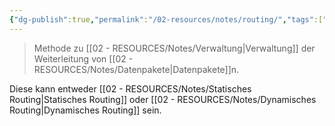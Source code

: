 ```yaml
---
{"dg-publish":true,"permalink":"/02-resources/notes/routing/","tags":["netzwerk/gateway","GFN/prüfungsrelevant/AP1"],"noteIcon":"","updated":"2025-09-05T10:12:30.000+02:00"}
---
```


>Methode zu [[02 - RESOURCES/Notes/Verwaltung\|Verwaltung]] der Weiterleitung von [[02 - RESOURCES/Notes/Datenpakete\|Datenpakete]]n.

Diese kann entweder [[02 - RESOURCES/Notes/Statisches Routing\|Statisches Routing]] oder [[02 - RESOURCES/Notes/Dynamisches Routing\|Dynamisches Routing]] sein.